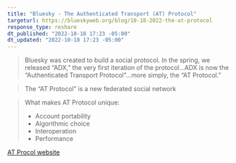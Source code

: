 ```yaml
---
title: "Bluesky - The Authenticated Transport (AT) Protocol"
targeturl: https://blueskyweb.org/blog/10-18-2022-the-at-protocol 
response_type: reshare
dt_published: "2022-10-18 17:23 -05:00"
dt_updated: "2022-10-18 17:23 -05:00"
---
```


> Bluesky was created to build a social protocol. In the spring, we released “ADX,” the very first iteration of the protocol...ADX is now the “Authenticated Transport Protocol"...more simply, the “AT Protocol.”

> The “AT Protocol” is a new federated social network

> What makes AT Protocol unique:
> 
> - Account portability
> - Algorithmic choice
> - Interoperation
> - Performance

[AT Procol website](https://atproto.com/)

